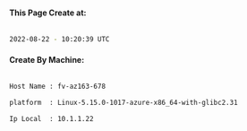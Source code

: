 
   
#### This Page Create at:

```bash

2022-08-22 - 10:20:39 UTC

```

#### Create By Machine:

```bash

Host Name : fv-az163-678

platform  : Linux-5.15.0-1017-azure-x86_64-with-glibc2.31

Ip Local  : 10.1.1.22

```

